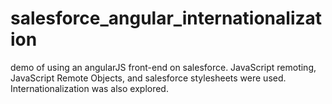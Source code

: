# salesforce_angular_internationalization
demo of using an angularJS front-end on salesforce.  JavaScript remoting, JavaScript Remote Objects, and salesforce stylesheets were used.  Internationalization was also explored.
